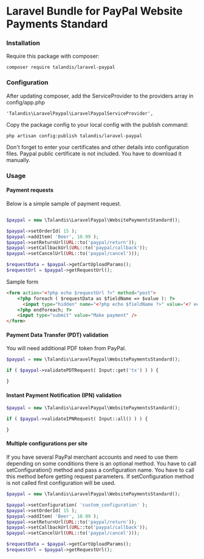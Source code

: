 # Laravel Bundle for PayPal Website Payments Standard

### Installation


Require this package with composer:

```
composer require talandis/laravel-paypal
```

### Configuration

After updating composer, add the ServiceProvider to the providers array in config/app.php

```
'Talandis\LaravelPaypal\LaravelPaypalServiceProvider',
```

Copy the package config to your local config with the publish command:

```
php artisan config:publish talandis/laravel-paypal
```

Don't forget to enter your certificates and other details into configuration files.
Paypal public certificate is not included. You have to download it manually.

### Usage

#### Payment requests

Below is a simple sample of payment request.

```php

$paypal = new \Talandis\LaravelPaypal\WebsitePaymentsStandard();

$paypal->setOrderId( 15 );
$paypal->addItem( 'Beer', 10.99 );
$paypal->setReturnUrl(URL::to('paypal/return'));
$paypal->setCallbackUrl(URL::to('paypal/callback'));
$paypal->setCancelUrl(URL::to('paypal/cancel')));

$requestData = $paypal->getCartUploadParams();
$requestUrl = $paypal->getRequestUrl();
```

Sample form

```html
<form action="<?php echo $requestUrl ?>" method="post">
    <?php foreach ( $requestData as $fieldName => $value ): ?>
      <input type="hidden" name="<?php echo $fieldName ?>" value="<? echo $value ?>" />
    <?php endforeach; ?>
    <input type="submit" value="Make payment" />
</form>
```

#### Payment Data Transfer (PDT) validation

You will need additional PDF token from PayPal.

```php
$paypal = new \Talandis\LaravelPaypal\WebsitePaymentsStandard();

if ( $paypal->validatePDTRequest( Input::get('tx') ) ) {

}
```

#### Instant Payment Notification (IPN) validation

```php
$paypal = new \Talandis\LaravelPaypal\WebsitePaymentsStandard();

if ( $paypal->validateIPNRequest( Input::all() ) ) {

}
```

#### Multiple configurations per site

If you have several PayPal merchant accounts and need to use them depending on some conditions there is an optional method. You have to call setConfiguration() method and pass a configuration name. You have to call this method before getting request parameters. If setConfiguration method is not called first configuration will be used.

```php
$paypal = new \Talandis\LaravelPaypal\WebsitePaymentsStandard();

$paypal->setConfiguration( 'custom_configuration' );
$paypal->setOrderId( 15 );
$paypal->addItem( 'Beer', 10.99 );
$paypal->setReturnUrl(URL::to('paypal/return'));
$paypal->setCallbackUrl(URL::to('paypal/callback'));
$paypal->setCancelUrl(URL::to('paypal/cancel')));

$requestData = $paypal->getCartUploadParams();
$requestUrl = $paypal->getRequestUrl();
```

